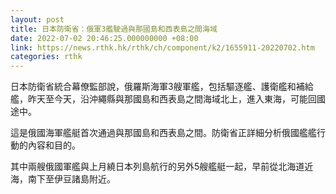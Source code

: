 ```yaml
---
layout: post
title: 日本防衛省：俄軍3艦駛過與那國島和西表島之間海域
date: 2022-07-02 20:46:25.000000000 +08:00
link: https://news.rthk.hk/rthk/ch/component/k2/1655911-20220702.htm
categories: rthk
---
```


日本防衛省統合幕僚監部說，俄羅斯海軍3艘軍艦，包括驅逐艦、護衛艦和補給艦，昨天至今天，沿沖繩縣與那國島和西表島之間海域北上，進入東海，可能回國途中。

這是俄國海軍艦艇首次通過與那國島和西表島之間。防衛省正詳細分析俄國艦艦行動的內容和目的。

其中兩艘俄國軍艦與上月繞日本列島航行的另外5艘艦艇一起，早前從北海道近海，南下至伊豆諸島附近。
